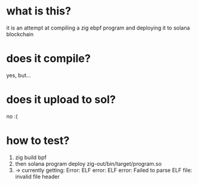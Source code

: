 # what is this?
it is an attempt at compiling a zig ebpf program and deploying it to solana blockchain

# does it compile?
yes, but...

# does it upload to sol?
no :(

# how to test?
1. zig build bpf
2. then solana program deploy zig-out/bin/target/program.so
3. -> currently getting: Error: ELF error: ELF error: Failed to parse ELF file: invalid file header

